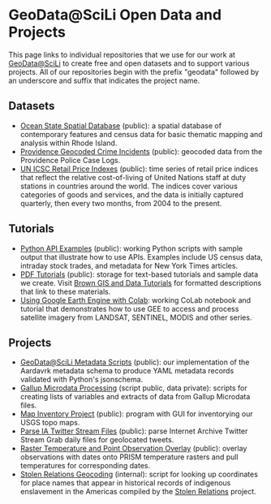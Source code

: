 # GeoData@SciLi Open Data and Projects
This page links to individual repositories that we use for our work at [GeoData@SciLi](https://libguides.brown.edu/gis/geodata_scili) to create free and open datasets and to support various projects. All of our repositories begin with the prefix "geodata" followed by an underscore and suffix that indicates the project name.

## Datasets
* [Ocean State Spatial Database](https://github.com/Brown-University-Library/geodata_ossdb) (public): a spatial database of contemporary features and census data for basic thematic mapping and analysis within Rhode Island.
* [Providence Geocoded Crime Incidents](https://github.com/Brown-University-Library/geodata_pvdcrime) (public): geocoded data from the Providence Police Case Logs.
* [UN ICSC Retail Price Indexes](https://github.com/Brown-University-Library/geodata_un_retail_idx) (public): time series of retail price indices that reflect the relative cost-of-living of United Nations staff at duty stations in countries around the world. The indices cover various categories of goods and services, and the data is initially captured quarterly, then every two months, from 2004 to the present.

## Tutorials
* [Python API Examples](https://github.com/Brown-University-Library/geodata_api_tutorials) (public): working Python scripts with sample output that illustrate how to use APIs. Examples include US census data, intraday stock trades, and metadata for New York Times articles.
* [PDF Tutorials](https://github.com/Brown-University-Library/geodata_pdf_tutorials) (public): storage for text-based tutorials and sample data we create. Visit [Brown GIS and Data Tutorials](https://libguides.brown.edu/gis_data_tutorials) for formatted descriptions that link to these materials.
* [Using Google Earth Engine with Colab](https://github.com/Brown-University-Library/geodata_earthengine): working CoLab notebook and tutorial that demonstrates how to use GEE to access and process satellite imagery from LANDSAT, SENTINEL, MODIS and other series.

## Projects
* [GeoData@SciLi Metadata Scripts](https://github.com/Brown-University-Library/geodata_metadata_ogm) (public): our implementation of the Aardavrk metadata schema to produce YAML metadata records validated with Python's jsonschema.
* [Gallup Microdata Processing](https://github.com/Brown-University-Library/geodata_gallup) (script public, data private): scripts for creating lists of variables and extracts of data from Gallup Microdata files.
* [Map Inventory Project](https://github.com/Brown-University-Library/geodata_map_inventory) (public): program with GUI for inventorying our USGS topo maps.
* [Parse IA Twitter Stream Files](https://github.com/Brown-University-Library/geodata_parse_ia_twitter) (public): parse Internet Archive Twitter Stream Grab daily files for geolocated tweets.
* [Raster Temperature and Point Observation Overlay](https://github.com/Brown-University-Library/geodata_raster_temp_overlay) (public): overlay observations with dates onto PRISM temperature rasters and pull temperatures for corresponding dates. 
* [Stolen Relations Geocoding](https://github.com/Brown-University-Library/geodata_stolen_relations) (internal): script for looking up coordinates for place names that appear in historical records of indigenous enslavement in the Americas compiled by the [Stolen Relations](https://indigenousslavery.org/) project.
